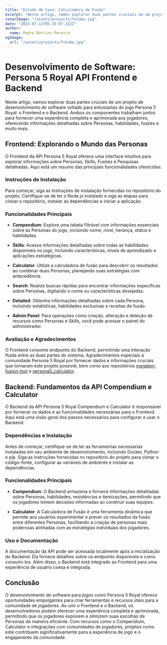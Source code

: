 ```yaml
---
title: "Estudo de Caso: Calculadora de Fusão"
excerpt: "Neste artigo, vamos explorar duas partes cruciais de um projeto de desenvolvimento de software voltado para entusiastas do jogo Persona 5 Royal: o Frontend e o Backend. Ambos os componentes trabalham juntos para fornecer uma experiência completa e aprimorada aos jogadores, oferecendo informações detalhadas sobre Personas, habilidades, fusões e muito mais."
coverImage: "/assets/projects/futaba.jpg"
date: "2023-07-12T05:35:07.322Z"
author:
  name: Pedro Martins Pereira 
ogImage:
  url: "/assets/projects/futaba.jpg"
---
```


# Desenvolvimento de Software: Persona 5 Royal API Frontend e Backend

Neste artigo, vamos explorar duas partes cruciais de um projeto de desenvolvimento de software voltado para entusiastas do jogo Persona 5 Royal: o Frontend e o Backend. Ambos os componentes trabalham juntos para fornecer uma experiência completa e aprimorada aos jogadores, oferecendo informações detalhadas sobre Personas, habilidades, fusões e muito mais.

## Frontend: Explorando o Mundo das Personas

O Frontend da API Persona 5 Royal oferece uma interface intuitiva para explorar informações sobre Personas, Skills, Fusões e Pesquisas detalhadas. Aqui está um resumo das principais funcionalidades oferecidas:

### Instruções de Instalação

Para começar, siga as instruções de instalação fornecidas no repositório do projeto. Certifique-se de ter o Node.js instalado e siga as etapas para clonar o repositório, instalar as dependências e iniciar a aplicação.

### Funcionalidades Principais

- **Compendium**: Explore uma tabela filtrável com informações essenciais sobre as Personas do jogo, incluindo nome, nível, herança, status e habilidades.

- **Skills**: Acesse informações detalhadas sobre todas as habilidades disponíveis no jogo, incluindo características, níveis de aprendizado e aplicações estratégicas.

- **Calculator**: Utilize a calculadora de fusão para descobrir os resultados ao combinar duas Personas, planejando suas estratégias com antecedência.

- **Search**: Realize buscas rápidas para encontrar informações específicas sobre Personas, digitando o nome ou características desejadas.

- **Detailed**: Obtenha informações detalhadas sobre cada Persona, incluindo estatísticas, habilidades exclusivas e receitas de fusão.

- **Admin Panel**: Para operações como criação, alteração e deleção de recursos como Personas e Skills, você pode acessar o painel do administrador.

### Avaliação e Agradecimentos

O Frontend consome endpoints do Backend, permitindo uma interação fluida entre as duas partes do sistema. Agradecimentos especiais à comunidade Persona 5 Royal por fornecer dados e informações cruciais que tornaram este projeto possível, bem como aos repositórios [megaten-fusion-tool](https://github.com/aqiu384/megaten-fusion-tool) e [persona5_calculator](https://github.com/chinhodado/persona5_calculator).

## Backend: Fundamentos da API Compendium e Calculator

O Backend da API Persona 5 Royal Compendium e Calculator é responsável por fornecer os dados e as funcionalidades necessárias para o Frontend. Aqui está uma visão geral dos passos necessários para configurar e usar o Backend:

### Dependências e Instalação

Antes de começar, certifique-se de ter as ferramentas necessárias instaladas em seu ambiente de desenvolvimento, incluindo Docker, Python e pip. Siga as instruções fornecidas no repositório do projeto para clonar o código-fonte, configurar as variáveis de ambiente e instalar as dependências.

### Funcionalidades Principais

- **Compendium**: O Backend armazena e fornece informações detalhadas sobre Personas, habilidades, resistências e itemizações, permitindo que os jogadores tomem decisões informadas ao construir suas equipes.

- **Calculator**: A Calculadora de Fusão é uma ferramenta dinâmica que permite aos usuários experimentar e prever os resultados da fusão entre diferentes Personas, facilitando a criação de personas mais poderosas alinhadas com as estratégias individuais dos jogadores.

### Uso e Documentação

A documentação da API pode ser acessada localmente após a inicialização do Backend. Ela fornece detalhes sobre os endpoints disponíveis e como consumi-los. Além disso, o Backend está integrado ao Frontend para uma experiência de usuário coesa e integrada.

## Conclusão

O desenvolvimento de software para jogos como Persona 5 Royal oferece oportunidades empolgantes para criar ferramentas e recursos úteis para a comunidade de jogadores. Ao unir o Frontend e o Backend, os desenvolvedores podem oferecer uma experiência completa e aprimorada, permitindo que os jogadores explorem e otimizem suas escolhas de Personas de maneira eficiente. Com recursos como o Compendium, Calculator e integrações com comunidades de jogadores, projetos como este contribuem significativamente para a experiência de jogo e o engajamento da comunidade.
